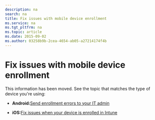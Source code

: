 ```yaml
---
description: na
search: na
title: Fix issues with mobile device enrollment
ms.service: na
ms.tgt_pltfrm: na
ms.topic: article
ms.date: 2015-09-02
ms.author: 03258b9b-2cea-4654-ab05-a27214174f4b
---
```

# Fix issues with mobile device enrollment
This information has been moved. See the topic that matches the type of device you're using:

- **Android:**[Send enrollment errors to your IT admin](http://technet.microsoft.com/library/mt502762.aspx)

- **iOS:**[Fix issues when your device is enrolled in Intune](http://technet.microsoft.com/library/mt598622.aspx)

